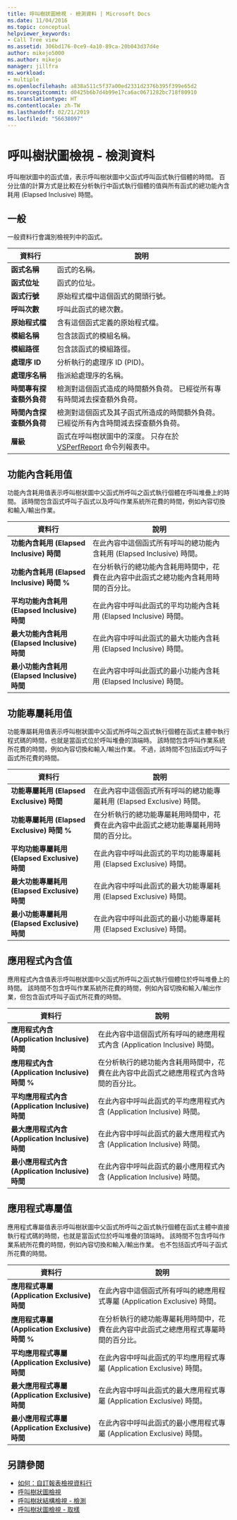 ```yaml
---
title: 呼叫樹狀圖檢視 - 檢測資料 | Microsoft Docs
ms.date: 11/04/2016
ms.topic: conceptual
helpviewer_keywords:
- Call Tree view
ms.assetid: 306bd176-0ce9-4a10-89ca-20b043d37d4e
author: mikejo5000
ms.author: mikejo
manager: jillfra
ms.workload:
- multiple
ms.openlocfilehash: a838a511c5f37a00ed2331d2376b395f399e65d2
ms.sourcegitcommit: d0425b6b7d4b99e17ca6ac0671282bc718f80910
ms.translationtype: HT
ms.contentlocale: zh-TW
ms.lasthandoff: 02/21/2019
ms.locfileid: "56638097"
---
```

# <a name="call-tree-view---instrumentation-data"></a>呼叫樹狀圖檢視 - 檢測資料
呼叫樹狀圖中的函式值，表示呼叫樹狀圖中父函式呼叫函式執行個體的時間。 百分比值的計算方式是比較在分析執行中函式執行個體的值與所有函式的總功能內含耗用 (Elapsed Inclusive) 時間。

## <a name="general"></a>一般
 一般資料行會識別檢視列中的函式。

|資料行|說明|
|------------|-----------------|
|**函式名稱**|函式的名稱。|
|**函式位址**|函式的位址。|
|**函式行號**|原始程式檔中這個函式的開頭行號。|
|**呼叫次數**|呼叫此函式的總次數。|
|**原始程式檔**|含有這個函式定義的原始程式檔。|
|**模組名稱**|包含該函式的模組名稱。|
|**模組路徑**|包含該函式的模組路徑。|
|**處理序 ID**|分析執行的處理序 ID (PID)。|
|**處理序名稱**|指派給處理序的名稱。|
|**時間專有探查額外負荷**|檢測對這個函式造成的時間額外負荷。 已經從所有專有時間減去探查額外負荷。|
|**時間內含探查額外負荷**|檢測對這個函式及其子函式所造成的時間額外負荷。 已經從所有內含時間減去探查額外負荷。|
|**層級**|函式在呼叫樹狀圖中的深度。 只存在於 [VSPerfReport](../profiling/vsperfreport.md) 命令列報表中。|

## <a name="elapsed-inclusive-values"></a>功能內含耗用值
 功能內含耗用值表示呼叫樹狀圖中父函式所呼叫之函式執行個體在呼叫堆疊上的時間。 該時間包含函式呼叫子函式以及呼叫作業系統所花費的時間，例如內容切換和輸入/輸出作業。

|資料行|說明|
|------------|-----------------|
|**功能內含耗用 (Elapsed Inclusive) 時間**|在此內容中這個函式所有呼叫的總功能內含耗用 (Elapsed Inclusive) 時間。|
|**功能內含耗用 (Elapsed Inclusive) 時間 %**|在分析執行的總功能內含耗用時間中，花費在此內容中此函式之總功能內含耗用時間的百分比。|
|**平均功能內含耗用 (Elapsed Inclusive) 時間**|在此內容中呼叫此函式的平均功能內含耗用 (Elapsed Inclusive) 時間。|
|**最大功能內含耗用 (Elapsed Inclusive) 時間**|在此內容中呼叫此函式的最大功能內含耗用 (Elapsed Inclusive) 時間。|
|**最小功能內含耗用 (Elapsed Inclusive) 時間**|在此內容中呼叫此函式的最小功能內含耗用 (Elapsed Inclusive) 時間。|

## <a name="elapsed-exclusive-values"></a>功能專屬耗用值
 功能專屬耗用值表示呼叫樹狀圖中父函式所呼叫之函式執行個體在函式主體中執行程式碼的時間，也就是當函式位於呼叫堆疊的頂端時。 該時間包含呼叫作業系統所花費的時間，例如內容切換和輸入/輸出作業。 不過，該時間不包括函式呼叫子函式所花費的時間。

|資料行|說明|
|------------|-----------------|
|**功能專屬耗用 (Elapsed Exclusive) 時間**|在此內容中這個函式所有呼叫的總功能專屬耗用 (Elapsed Exclusive) 時間。|
|**功能專屬耗用 (Elapsed Exclusive) 時間 %**|在分析執行的總功能專屬耗用時間中，花費在此內容中此函式之總功能專屬耗用時間的百分比。|
|**平均功能專屬耗用 (Elapsed Exclusive) 時間**|在此內容中呼叫此函式的平均功能專屬耗用 (Elapsed Exclusive) 時間。|
|**最大功能專屬耗用 (Elapsed Exclusive) 時間**|在此內容中呼叫此函式的最大功能專屬耗用 (Elapsed Exclusive) 時間。|
|**最小功能專屬耗用 (Elapsed Exclusive) 時間**|在此內容中呼叫此函式的最小功能專屬耗用 (Elapsed Exclusive) 時間。|

## <a name="application-inclusive-values"></a>應用程式內含值
 應用程式內含值表示呼叫樹狀圖中父函式所呼叫之函式執行個體位於呼叫堆疊上的時間。 該時間不包含呼叫作業系統所花費的時間，例如內容切換和輸入/輸出作業，但包含函式呼叫子函式所花費的時間。

|資料行|說明|
|------------|-----------------|
|**應用程式內含 (Application Inclusive) 時間**|在此內容中這個函式所有呼叫的總應用程式內含 (Application Inclusive) 時間。|
|**應用程式內含 (Application Inclusive) 時間 %**|在分析執行的總功能內含耗用時間中，花費在此內容中此函式之總應用程式內含時間的百分比。|
|**平均應用程式內含 (Application Inclusive) 時間**|在此內容中呼叫此函式的平均應用程式內含 (Application Inclusive) 時間。|
|**最大應用程式內含 (Application Inclusive) 時間**|在此內容中呼叫此函式的最大應用程式內含 (Application Inclusive) 時間。|
|**最小應用程式內含 (Application Inclusive) 時間**|在此內容中呼叫此函式的最小應用程式內含 (Application Inclusive) 時間。|

## <a name="application-exclusive-values"></a>應用程式專屬值
 應用程式專屬值表示呼叫樹狀圖中父函式所呼叫之函式執行個體在函式主體中直接執行程式碼的時間，也就是當函式位於呼叫堆疊的頂端時。 該時間不包含呼叫作業系統所花費的時間，例如內容切換和輸入/輸出作業。 也不包括函式呼叫子函式所花費的時間。

|資料行|說明|
|------------|-----------------|
|**應用程式專屬 (Application Exclusive) 時間**|在此內容中這個函式所有呼叫的總應用程式專屬 (Application Exclusive) 時間。|
|**應用程式專屬 (Application Exclusive) 時間 %**|在分析執行的總功能專屬耗用時間中，花費在此內容中此函式之總應用程式專屬時間的百分比。|
|**平均應用程式專屬 (Application Exclusive) 時間**|在此內容中呼叫此函式的平均應用程式專屬 (Application Exclusive) 時間。|
|**最大應用程式專屬 (Application Exclusive) 時間**|在此內容中呼叫此函式的最大應用程式專屬 (Application Exclusive) 時間。|
|**最小應用程式專屬 (Application Exclusive) 時間**|在此內容中呼叫此函式的最小應用程式專屬 (Application Exclusive) 時間。|

## <a name="see-also"></a>另請參閱
- [如何：自訂報表檢視資料行](../profiling/how-to-customize-report-view-columns.md)
- [呼叫樹狀圖檢視](../profiling/call-tree-view-sampling-data.md)
- [呼叫樹狀結構檢視 - 檢測](../profiling/call-tree-view-dotnet-memory-instrumentation-data.md)
- [呼叫樹狀圖檢視 - 取樣](../profiling/call-tree-view-dotnet-memory-sampling-data.md)